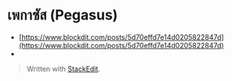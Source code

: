 
เพกาซัส (Pegasus)
===
- [https://www.blockdit.com/posts/5d70effd7e14d0205822847d](https://www.blockdit.com/posts/5d70effd7e14d0205822847d)
- 

> Written with [StackEdit](https://stackedit.io/).
<!--stackedit_data:
eyJoaXN0b3J5IjpbLTIzNTk0Njc1OF19
-->
